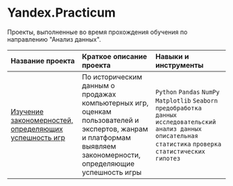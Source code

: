 # Yandex.Practicum
Проекты, выполненные во время прохождения обучения по направлению "Анализ данных".


| Название проекта      | Краткое описание проекта               | Навыки и инструменты     |
| :-------------------- | :---------------------|:---------------------------|
| [Изучение закономерностей, определяющих успешность игр](https://github.com/AMalchenko/study_projects/tree/main/games) | По историческим данным о продажах компьютерных игр, оценкам пользователей и экспертов, жанрам и платформам выявляем закономерности, определяющие успешность игры  | `Python` `Pandas` `NumPy` `Matplotlib` `Seaborn` `предобработка данных` `исследовательский анализ данных` `описательная статистика` `проверка статистических гипотез` |

